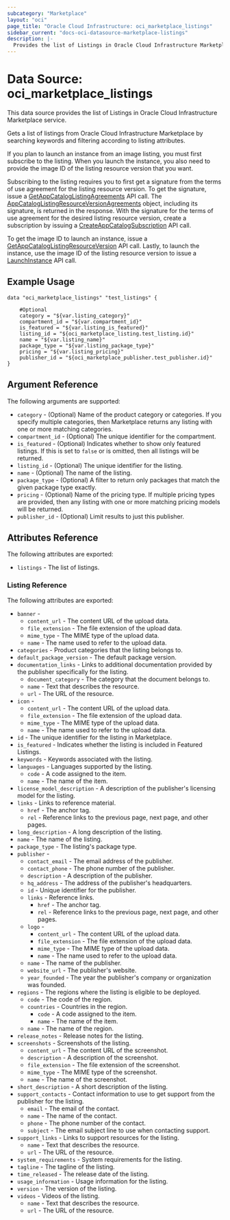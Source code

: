 ```yaml
---
subcategory: "Marketplace"
layout: "oci"
page_title: "Oracle Cloud Infrastructure: oci_marketplace_listings"
sidebar_current: "docs-oci-datasource-marketplace-listings"
description: |-
  Provides the list of Listings in Oracle Cloud Infrastructure Marketplace service
---
```


# Data Source: oci_marketplace_listings
This data source provides the list of Listings in Oracle Cloud Infrastructure Marketplace service.

Gets a list of listings from Oracle Cloud Infrastructure Marketplace by searching keywords and
filtering according to listing attributes.

If you plan to launch an instance from an image listing, you must first subscribe to the listing. When
you launch the instance, you also need to provide the image ID of the listing resource version that you want.

Subscribing to the listing requires you to first get a signature from the terms of use agreement for the
listing resource version. To get the signature, issue a [GetAppCatalogListingAgreements](https://docs.cloud.oracle.com/en-us/iaas/api/#/en/iaas/latest/AppCatalogListingResourceVersionAgreements/GetAppCatalogListingAgreements) API call.
The [AppCatalogListingResourceVersionAgreements](https://docs.cloud.oracle.com/en-us/iaas/api/#/en/iaas/latest/AppCatalogListingResourceVersionAgreements) object, including
its signature, is returned in the response. With the signature for the terms of use agreement for the desired
listing resource version, create a subscription by issuing a
[CreateAppCatalogSubscription](https://docs.cloud.oracle.com/en-us/iaas/api/#/en/iaas/latest/AppCatalogSubscription/CreateAppCatalogSubscription) API call.

To get the image ID to launch an instance, issue a [GetAppCatalogListingResourceVersion](https://docs.cloud.oracle.com/en-us/iaas/api/#/en/iaas/latest/AppCatalogListingResourceVersion/GetAppCatalogListingResourceVersion) API call.
Lastly, to launch the instance, use the image ID of the listing resource version to issue a [LaunchInstance](https://docs.cloud.oracle.com/en-us/iaas/api/#/en/iaas/latest/Instance/LaunchInstance) API call.


## Example Usage

```hcl
data "oci_marketplace_listings" "test_listings" {

	#Optional
	category = "${var.listing_category}"
	compartment_id = "${var.compartment_id}"
	is_featured = "${var.listing_is_featured}"
	listing_id = "${oci_marketplace_listing.test_listing.id}"
	name = "${var.listing_name}"
	package_type = "${var.listing_package_type}"
	pricing = "${var.listing_pricing}"
	publisher_id = "${oci_marketplace_publisher.test_publisher.id}"
}
```

## Argument Reference

The following arguments are supported:

* `category` - (Optional) Name of the product category or categories. If you specify multiple categories, then Marketplace returns any listing with one or more matching categories. 
* `compartment_id` - (Optional) The unique identifier for the compartment.
* `is_featured` - (Optional) Indicates whether to show only featured listings. If this is set to `false` or is omitted, then all listings will be returned. 
* `listing_id` - (Optional) The unique identifier for the listing.
* `name` - (Optional) The name of the listing.
* `package_type` - (Optional) A filter to return only packages that match the given package type exactly. 
* `pricing` - (Optional) Name of the pricing type. If multiple pricing types are provided, then any listing with one or more matching pricing models will be returned. 
* `publisher_id` - (Optional) Limit results to just this publisher.


## Attributes Reference

The following attributes are exported:

* `listings` - The list of listings.

### Listing Reference

The following attributes are exported:

* `banner` - 
	* `content_url` - The content URL of the upload data.
	* `file_extension` - The file extension of the upload data.
	* `mime_type` - The MIME type of the upload data.
	* `name` - The name used to refer to the upload data.
* `categories` - Product categories that the listing belongs to.
* `default_package_version` - The default package version.
* `documentation_links` - Links to additional documentation provided by the publisher specifically for the listing.
	* `document_category` - The category that the document belongs to.
	* `name` - Text that describes the resource.
	* `url` - The URL of the resource.
* `icon` - 
	* `content_url` - The content URL of the upload data.
	* `file_extension` - The file extension of the upload data.
	* `mime_type` - The MIME type of the upload data.
	* `name` - The name used to refer to the upload data.
* `id` - The unique identifier for the listing in Marketplace.
* `is_featured` - Indicates whether the listing is included in Featured Listings.
* `keywords` - Keywords associated with the listing.
* `languages` - Languages supported by the listing.
	* `code` - A code assigned to the item.
	* `name` - The name of the item.
* `license_model_description` - A description of the publisher's licensing model for the listing.
* `links` - Links to reference material.
	* `href` - The anchor tag.
	* `rel` - Reference links to the previous page, next page, and other pages.
* `long_description` - A long description of the listing.
* `name` - The name of the listing.
* `package_type` - The listing's package type.
* `publisher` - 
	* `contact_email` - The email address of the publisher.
	* `contact_phone` - The phone number of the publisher.
	* `description` - A description of the publisher.
	* `hq_address` - The address of the publisher's headquarters.
	* `id` - Unique identifier for the publisher.
	* `links` - Reference links.
		* `href` - The anchor tag.
		* `rel` - Reference links to the previous page, next page, and other pages.
	* `logo` - 
		* `content_url` - The content URL of the upload data.
		* `file_extension` - The file extension of the upload data.
		* `mime_type` - The MIME type of the upload data.
		* `name` - The name used to refer to the upload data.
	* `name` - The name of the publisher.
	* `website_url` - The publisher's website.
	* `year_founded` - The year the publisher's company or organization was founded.
* `regions` - The regions where the listing is eligible to be deployed.
	* `code` - The code of the region.
	* `countries` - Countries in the region.
		* `code` - A code assigned to the item.
		* `name` - The name of the item.
	* `name` - The name of the region.
* `release_notes` - Release notes for the listing.
* `screenshots` - Screenshots of the listing.
	* `content_url` - The content URL of the screenshot.
	* `description` - A description of the screenshot.
	* `file_extension` - The file extension of the screenshot.
	* `mime_type` - The MIME type of the screenshot.
	* `name` - The name of the screenshot.
* `short_description` - A short description of the listing.
* `support_contacts` - Contact information to use to get support from the publisher for the listing.
	* `email` - The email of the contact.
	* `name` - The name of the contact.
	* `phone` - The phone number of the contact.
	* `subject` - The email subject line to use when contacting support.
* `support_links` - Links to support resources for the listing.
	* `name` - Text that describes the resource.
	* `url` - The URL of the resource.
* `system_requirements` - System requirements for the listing.
* `tagline` - The tagline of the listing.
* `time_released` - The release date of the listing.
* `usage_information` - Usage information for the listing.
* `version` - The version of the listing.
* `videos` - Videos of the listing.
	* `name` - Text that describes the resource.
	* `url` - The URL of the resource.

